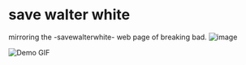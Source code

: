 # save walter white

mirroring the -savewalterwhite- web page of breaking bad.
![image]([[https://s11.gifyu.com/images/S1IRC.gif](https://s1.gifyu.com/images/S1I05.md.gif](https://studyingbreakingbadcourse.wordpress.com/wp-content/uploads/2015/05/ep-212-19m17s-savewalterwhite-com.png)))

![Demo GIF]([https://s11.gifyu.com/images/S1IRC.gif](https://s1.gifyu.com/images/S1I05.md.gif))
